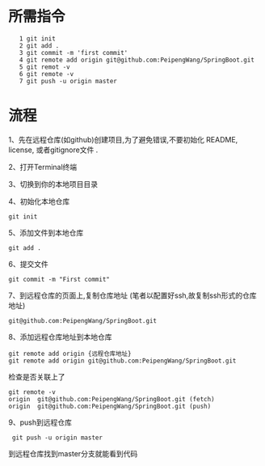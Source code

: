 # 所需指令

```
   1 git init
   2 git add .
   3 git commit -m 'first commit'
   4 git remote add origin git@github.com:PeipengWang/SpringBoot.git
   5 git remot -v
   6 git remote -v
   7 git push -u origin master
```

# 流程

1、先在远程仓库(如github)创建项目,为了避免错误,不要初始化 README, license, 或者gitignore文件 .

2、打开Terminal终端

3、切换到你的本地项目目录

4、初始化本地仓库

```
git init
```

5、添加文件到本地仓库

```
git add .
```

6、提交文件

```
git commit -m "First commit"
```

7、到远程仓库的页面上,复制仓库地址 (笔者以配置好ssh,故复制ssh形式的仓库地址)

```
git@github.com:PeipengWang/SpringBoot.git
```

8、添加远程仓库地址到本地仓库

```
git remote add origin {远程仓库地址}
git remote add origin git@github.com:PeipengWang/SpringBoot.git
```

检查是否关联上了

```
git remote -v
origin  git@github.com:PeipengWang/SpringBoot.git (fetch)
origin  git@github.com:PeipengWang/SpringBoot.git (push)

```


9、push到远程仓库

```
 git push -u origin master
```

到远程仓库找到master分支就能看到代码